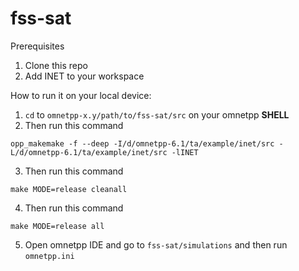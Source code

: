 # fss-sat

Prerequisites

1. Clone this repo
2. Add INET to your workspace

How to run it on your local device:

1. `cd` to `omnetpp-x.y/path/to/fss-sat/src` on your omnetpp **SHELL**
2. Then run this command

```
opp_makemake -f --deep -I/d/omnetpp-6.1/ta/example/inet/src -L/d/omnetpp-6.1/ta/example/inet/src -lINET
```

3. Then run this command

```
make MODE=release cleanall
```

4. Then run this command

```
make MODE=release all
```

5. Open omnetpp IDE and go to `fss-sat/simulations` and then run `omnetpp.ini`

